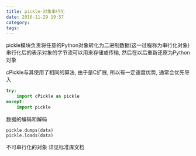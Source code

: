 ```yaml
---
title: pickle-对象串行化
date: 2016-11-29 19:57
category:
tags:
---
```


pickle模块负责将任意的Python对象转化为二进制数据(这一过程称为串行化对象)
串行化后的表示对象的字节流可以用来存储或传输, 然后在以后重新还原为Python对象

cPickle与其使用了相同的算法, 由于是C扩展, 所以有一定速度优势, 通常会优先导入

```python
try:
    import cPickle as pickle
except:
    import pickle
```

数据的编码和解码

    pickle.dumps(data)
    pickle.loads(data)

不可串行化的对象
    详见标准库文档
